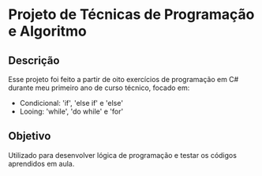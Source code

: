 # Projeto de Técnicas de Programação e Algoritmo

## Descrição
Esse projeto foi feito a partir de oito exercícios de programação em C# durante meu primeiro ano de curso técnico, focado em:
- Condicional: 'if', 'else if' e 'else'
- Looing: 'while', 'do while' e 'for'

## Objetivo
Utilizado para desenvolver lógica de programação e testar os códigos aprendidos em aula.
